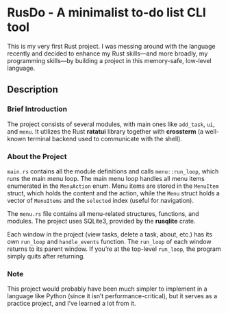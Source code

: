# RusDo - A minimalist to-do list CLI tool

This is my very first Rust project. I was messing around with the language recently and decided to enhance my Rust skills—and more broadly, my programming skills—by building a project in this memory-safe, low-level language.

## Description

### Brief Introduction

The project consists of several modules, with main ones like `add_task`, `ui`, and `menu`. It utilizes the Rust **ratatui** library together with **crossterm** (a well-known terminal backend used to communicate with the shell).

### About the Project

`main.rs` contains all the module definitions and calls `menu::run_loop`, which runs the main menu loop. The main menu loop handles all menu items enumerated in the `MenuAction` enum. Menu items are stored in the `MenuItem` struct, which holds the content and the action, while the `Menu` struct holds a vector of `MenuItems` and the `selected` index (useful for navigation).

The `menu.rs` file contains all menu-related structures, functions, and modules. The project uses SQLite3, provided by the **rusqlite** crate.

Each window in the project (view tasks, delete a task, about, etc.) has its own `run_loop` and `handle_events` function. The `run_loop` of each window returns to its parent window. If you’re at the top-level `run_loop`, the program simply quits after returning.

### Note

This project would probably have been much simpler to implement in a language like Python (since it isn’t performance-critical), but it serves as a practice project, and I’ve learned a lot from it.
